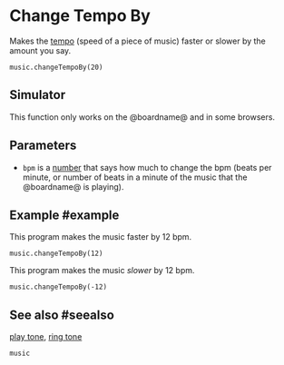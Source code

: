 # Change Tempo By

Makes the [tempo](/reference/music/tempo) (speed of a piece of music)
faster or slower by the amount you say.

```sig
music.changeTempoBy(20)
```

## Simulator

This function only works on the @boardname@ and in some browsers.

## Parameters

* ``bpm`` is a [number](/types/number) that says how much to
  change the bpm (beats per minute, or number of beats in a minute of
  the music that the @boardname@ is playing).

## Example #example

This program makes the music faster by 12 bpm.

```blocks
music.changeTempoBy(12)
```

This program makes the music _slower_ by 12 bpm.

```blocks
music.changeTempoBy(-12)
```

## See also #seealso

[play tone](/reference/music/play-tone), [ring tone](/reference/music/ring-tone) 

```package
music
```